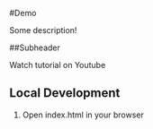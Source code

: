 #Demo

Some description!

##Subheader

Watch tutorial on Youtube

## Local Development

1. Open index.html in your browser
